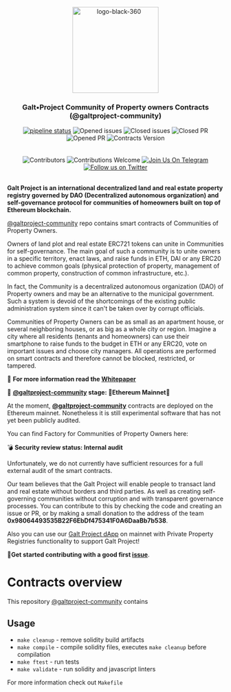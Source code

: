 
<p align="center"> <img src="https://github.com/galtproject/galtproject-docs/blob/master/images/logo-black-1.png" alt="logo-black-360" width="200"/></p>

<h3 align="center">Galt•Project Community of Property owners Contracts (@galtproject-community)</h3>
<div align="center">
</div>

<div align="center">
<a href="https://gitlab.com/galtproject/galtproject-fund-basic/pipelines" targe="_blank"><img alt="pipeline status" src="https://gitlab.com/galtproject/galtproject-fund-basic/badges/master/pipeline.svg" /></a>
<img src="https://img.shields.io/github/issues-raw/galtproject/galtproject-community.svg?color=green&style=flat-square" alt="Opened issues"/>
<img src="https://img.shields.io/github/issues-closed-raw/galtproject/galtproject-community.svg?color=blue&style=flat-square" alt="Closed issues" />
<img src="https://img.shields.io/github/issues-pr-closed/galtproject/galtproject-community.svg?color=green&style=flat-square" alt="Closed PR"/>
<img src="https://img.shields.io/github/issues-pr-raw/galtproject/galtproject-community.svg?color=green&style=flat-square" alt="Opened PR"/>
 <img src="https://img.shields.io/badge/version-0.12.0-orange.svg" alt="Contracts Version"/>
</div>
<br/>
<br/>
<div align="center">
  <img src="https://img.shields.io/github/contributors/galtproject/galtproject-community?style=flat-square" alt="Сontributors" />
  <img src="https://img.shields.io/badge/contributions-welcome-orange.svg?style=flat-square" alt="Contributions Welcome" />
  <a href="https://t.me/galtproject"><img src="https://img.shields.io/badge/Join%20Us%20On-Telegram-2599D2.svg?style=flat-square" alt="Join Us On Telegram" /></a>
  <a href="https://twitter.com/galtproject"><img src="https://img.shields.io/twitter/follow/galtproject?label=Follow&style=social" alt="Follow us on Twitter" /></a>
</div>
<br/>

**Galt Project is an international decentralized land and real estate property registry governed by DAO (Decentralized autonomous organization) and self-governance protocol for communities of homeowners built on top of Ethereum blockchain.**

[@galtproject-community](https://github.com/galtproject/galtproject-community) repo contains smart contracts of Communities of Property Owners.

Owners of land plot and real estate ERC721 tokens can unite in Communities for self-governance. The main goal of such a community is to unite owners in a specific territory, enact laws, and raise funds in ETH, DAI or any ERC20 to achieve common goals (physical protection of property, management of common property, construction of common infrastructure, etc.). 

In fact, the Community is a decentralized autonomous organization (DAO) of Property owners and may be an alternative to the municipal government. Such a system is devoid of the shortcomings of the existing public administration system since it can't be taken over by corrupt officials.

Communities of Property Owners can be as small as an apartment house, or several neighboring houses, or as big as a whole city or region. Imagine a city where all residents (tenants and homeowners) can use their smartphone to raise funds to the budget in ETH or any ERC20, vote on important issues and choose city managers. All operations are performed on smart contracts and therefore cannot be blocked, restricted, or tampered.

:page_with_curl: **For more information read the [Whitepaper](https://github.com/galtproject/galtproject-docs/blob/master/en/Whitepaper.md)**

:construction: **[@galtproject-community](https://github.com/galtproject/galtproject-community) stage: :tada:Ethereum Mainnet:tada:**

At the moment, **[@galtproject-community](https://github.com/galtproject/galtproject-community)** contracts are deployed on the Ethereum mainnet. Nonetheless
it is still experimental software that has not yet been publicly audited.

You can find Factory for Communities of Property Owners here: 

:bomb: **Security review status: Internal audit**

Unfortunately, we do not currently have sufficient resources for a full external audit of the smart contracts. 

Our team believes that the Galt Project will enable people to transact land and real estate without borders and third parties. As well as creating self-governing communities without corruption and with transparent governance processes. 
You can contribute to this by checking the code and creating an issue or PR, or by making a small donation to the address of the team **0x98064493535B22F6EbDf475341F0A6DaaBb7b538**.

Also you can use our [Galt Project dApp](https://app.galtproject.io/) on mainnet with Private Property Registries functionality to support Galt Project!

:memo:**Get started contributing with a good first [issue](https://github.com/galtproject/galtproject-core/issues)**.

# Contracts overview
This repository [@galtproject-community](https://github.com/galtproject/galtproject-community) contains 

## Usage

* `make cleanup` - remove solidity build artifacts
* `make compile` - compile solidity files, executes `make cleanup` before compilation
* `make ftest` - run tests
* `make validate` - run solidity and javascript linters

For more information check out `Makefile`
